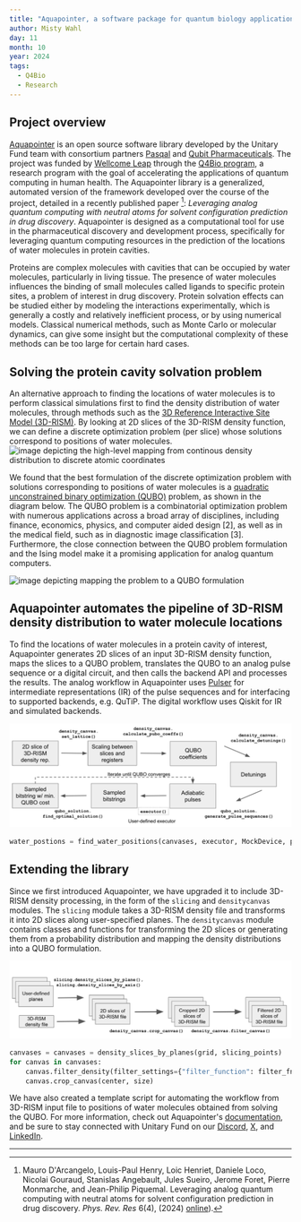 ```yaml
---
title: "Aquapointer, a software package for quantum biology applications" 
author: Misty Wahl
day: 11
month: 10
year: 2024
tags: 
  - Q4Bio
  - Research
---
```


## Project overview

[Aquapointer](https://github.com/unitaryfund/aquapointer) is an open source software library developed by the Unitary Fund team with consortium partners [Pasqal](https://www.pasqal.com/) and [Qubit Pharmaceuticals](https://www.qubit-pharmaceuticals.com/).
The project was funded by [Wellcome Leap](https://wellcomeleap.org/) through the [Q4Bio program](https://wellcomeleap.org/q4bio/), a research program with the goal of accelerating the applications of quantum computing in human health. 
The Aquapointer library is a generalized, automated version of the framework developed over the course of the project, detailed in a recently published paper [^1]: _Leveraging analog quantum computing with neutral atoms for solvent configuration prediction in drug discovery_.
Aquapointer is designed as a computational tool for use in the pharmaceutical discovery and development process, specifically for leveraging quantum computing resources in the prediction of the locations of water molecules in protein cavities.

Proteins are complex molecules with cavities that can be occupied by water molecules, particularly in living tissue.
The presence of water molecules influences the binding of small molecules called ligands to specific protein sites, a problem of interest in drug discovery.
Protein solvation effects can be studied either by modeling the interactions experimentally, which is generally a costly and relatively inefficient process, or by using numerical models.
Classical numerical methods, such as Monte Carlo or molecular dynamics, can give some insight but the computational complexity of these methods can be too large for certain hard cases. 

## Solving the protein cavity solvation problem

An alternative approach to finding the locations of water molecules is to perform classical simulations first to find the density distribution of water molecules, through methods such as the [3D Reference Interactive Site Model (3D-RISM)](https://pubmed.ncbi.nlm.nih.gov/23675899/). 
By looking at 2D slices of the 3D-RISM density function, we can define a discrete optimization problem (per slice) whose solutions correspond to positions of water molecules.
![image depicting the high-level mapping from continous density distribution to discrete atomic coordinates](/images/aquapointer_3DRISM_motivation.png)

We found that the best formulation of the discrete optimization problem with solutions corresponding to positions of water molecules is a [quadratic unconstrained binary optimization (QUBO)](https://en.wikipedia.org/wiki/Quadratic_unconstrained_binary_optimization) problem, as shown in the diagram below.
The QUBO problem is a combinatorial optimization problem with numerous applications across a broad array of disciplines, including finance, economics, physics, and computer aided design [2], as well as in the medical field, such as in diagnostic image classification [3].
Furthermore, the close connection between the QUBO problem formulation and the Ising model make it a promising application for analog quantum computers.

![image depicting mapping the problem to a QUBO formulation](/images/aquapointer_QUBO.png)

## Aquapointer automates the pipeline of 3D-RISM density distribution to water molecule locations

To find the locations of water molecules in a protein cavity of interest, Aquapointer generates 2D slices of an input 3D-RISM density function, maps the slices to a QUBO problem, translates the QUBO to an analog pulse sequence or a digital circuit, and then calls the backend API and processes the results.
The analog workflow in Aquapointer uses [Pulser](https://github.com/pasqal-io/Pulser) for intermediate representations (IR) of the pulse sequences and for interfacing to supported backends, e.g. QuTiP.
The digital workflow uses Qiskit for IR and simulated backends.

![image demonstating the analog workflow in Aquapointer](/images/aquapointer_analogflow.png)

```python
water_postions = find_water_positions(canvases, executor, MockDevice, pulse_settings)
```

## Extending the library

Since we first introduced Aquapointer, we have upgraded it to include 3D-RISM density processing, in the form of the `slicing` and `densitycanvas` modules.
The `slicing` module takes a 3D-RISM density file and transforms it into 2D slices along user-specified planes. 
The `densitycanvas` module contains classes and functions for transforming the 2D slices or generating them from a probability distribution and mapping the density distributions into a QUBO formulation.

![image demonstating the slicing workflow in Aquapointer](/images/aquapointer_slicing.png)

```python
canvases = canvases = density_slices_by_planes(grid, slicing_points)
for canvas in canvases:
    canvas.filter_density(filter_settings={"filter_function": filter_fn, "sigma": sigma})
    canvas.crop_canvas(center, size) 
```

We have also created a template script for automating the workflow from 3D-RISM input file to positions of water molecules obtained from solving the QUBO.
For more information, check out Aquapointer's [documentation](https://aquapointer.readthedocs.io/en/latest/), and be sure to stay connected with Unitary Fund on our [Discord](https://discord.com/invite/JqVGmpkP96), [X](https://twitter.com/unitaryfund), and [LinkedIn](https://www.linkedin.com/company/unitary-fund/).

------------------------------------------------------

[^1]: Mauro D'Arcangelo, Louis-Paul Henry, Loic Henriet, Daniele Loco, Nicolai Gouraud, Stanislas Angebault, Jules Sueiro, Jerome Foret, Pierre Monmarche, and Jean-Philip Piquemal. Leveraging analog quantum computing with neutral atoms for solvent configuration prediction in drug discovery. _Phys. Rev. Res_ 6(4), (2024) [online](https://journals.aps.org/prresearch/pdf/10.1103/PhysRevResearch.6.043020)).
[^2]: Gary Kochenberger, Jin-Kao Hao, Fred Glover, Mark Lewis, Zhipeng Lü, Haibo Wang, and Yang Wang. The unconstrained binary quadratic programming
problem: a survey. J Comb Optim 28, 58–81 (2014) [online](https://leeds-faculty.colorado.edu/glover/454%20-%20xQx%20survey%20article%20as%20published%202014.pdf).
[^3]: Amandine Le Maitre, Mathieu Hatt, Olivier Pradier, Catherine Cheze-le Rest, and Dimitris Visvikis. Impact of the accuracy of automatic tumour functional volume delineation on radiotherapy treatment planning. Phys Med Biol. 2012 Sep 7;57(17), 5381-97.
